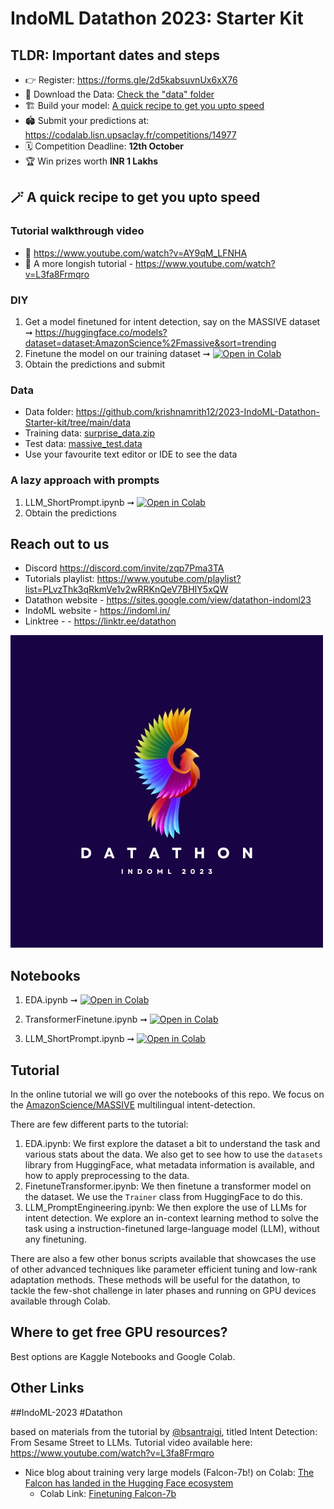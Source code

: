 # IndoML Datathon 2023: Starter Kit

## TLDR: Important dates and steps

- 👉 Register: [https://forms.gle/2d5kabsuvnUx6xX76 ](https://forms.gle/2d5kabsuvnUx6xX76 )
- 📂 Download the Data: [Check the "data" folder](https://github.com/krishnamrith12/2023-IndoML-Datathon-Starter-kit/tree/main/data)
- 🏗️ Build your model: [A quick recipe to get you upto speed](https://github.com/krishnamrith12/2023-IndoML-Datathon-Starter-kit/blob/main/README.md#a-quick-recipe-to-get-you-upto-speed)
- 🏟️ Submit your predictions at: https://codalab.lisn.upsaclay.fr/competitions/14977
- 🗓️ Competition Deadline: **12th October**
- 🏆 Win prizes worth **INR 1 Lakhs**

## 🪄 A quick recipe to get you upto speed

### Tutorial walkthrough video
- 🎥 https://www.youtube.com/watch?v=AY9qM_LFNHA
- 🎥 A more longish tutorial - https://www.youtube.com/watch?v=L3fa8Frmqro

### DIY
1. Get a model finetuned for intent detection, say on the MASSIVE dataset ➞ https://huggingface.co/models?dataset=dataset:AmazonScience%2Fmassive&sort=trending
2. Finetune  the model on our training dataset ➞  [![Open in Colab](https://colab.research.google.com/assets/colab-badge.svg)](https://colab.research.google.com/github/bsantraigi/2023-IndoML-Datathon-Tutorial/blob/main/TransformerFinetune.ipynb)
3. Obtain the predictions and submit

### Data
- Data folder: https://github.com/krishnamrith12/2023-IndoML-Datathon-Starter-kit/tree/main/data
- Training data: [surprise_data.zip](https://github.com/krishnamrith12/2023-IndoML-Datathon-Starter-kit/blob/main/data/surprise_data.zip)
- Test data: [massive_test.data](https://github.com/krishnamrith12/2023-IndoML-Datathon-Starter-kit/blob/main/data/massive_test.data)
- Use your favourite text editor or IDE to see the data

### A lazy approach with prompts
1. LLM_ShortPrompt.ipynb ➞ [![Open in Colab](https://colab.research.google.com/assets/colab-badge.svg)](https://colab.research.google.com/github/bsantraigi/2023-IndoML-Datathon-Tutorial/blob/main/LLM_ShortPrompt.ipynb)
2. Obtain the predictions

## Reach out to us
- Discord https://discord.com/invite/zqp7Pma3TA
- Tutorials playlist: https://www.youtube.com/playlist?list=PLvzThk3qRkmVe1v2wRRKnQeV7BHIY5xQW
- Datathon website - https://sites.google.com/view/datathon-indoml23
- IndoML website - https://indoml.in/
- Linktree - - https://linktr.ee/datathon

<img src="images/indomlLogo.jpg">


## Notebooks

1. EDA.ipynb ➞ [![Open in Colab](https://colab.research.google.com/assets/colab-badge.svg)](https://colab.research.google.com/github/bsantraigi/2023-IndoML-Datathon-Tutorial/blob/main/EDA.ipynb)

2. TransformerFinetune.ipynb ➞ [![Open in Colab](https://colab.research.google.com/assets/colab-badge.svg)](https://colab.research.google.com/github/bsantraigi/2023-IndoML-Datathon-Tutorial/blob/main/TransformerFinetune.ipynb)

3. LLM_ShortPrompt.ipynb ➞ [![Open in Colab](https://colab.research.google.com/assets/colab-badge.svg)](https://colab.research.google.com/github/bsantraigi/2023-IndoML-Datathon-Tutorial/blob/main/LLM_ShortPrompt.ipynb)

## Tutorial

In the online tutorial we will go over the notebooks of this repo. We focus on the [AmazonScience/MASSIVE](https://huggingface.co/datasets/AmazonScience/massive) multilingual intent-detection. 

There are few different parts to the tutorial:

1. EDA.ipynb: We first explore the dataset a bit to understand the task and various stats about the data. We also get to see how to use the `datasets` library from HuggingFace, what metadata information is available, and how to apply preprocessing to the data.
2. FinetuneTransformer.ipynb: We then finetune a transformer model on the dataset. We use the `Trainer` class from HuggingFace to do this. 
3. LLM_PromptEngineering.ipynb: We then explore the use of LLMs for intent detection. We explore an in-context learning method to solve the task using a instruction-finetuned large-language model (LLM), without any finetuning.

There are also a few other bonus scripts available that showcases the use of other advanced techniques like parameter efficient tuning and low-rank adaptation methods. These methods will be useful for the datathon, to tackle the few-shot challenge in later phases and running on GPU devices available through Colab.

## Where to get free GPU resources?

Best options are Kaggle Notebooks and Google Colab.

## Other Links

##IndoML-2023 #Datathon 

based on materials from the tutorial by [@bsantraigi](https://github.com/bsantraigi/2023-IndoML-Datathon-Tutorial), titled Intent Detection: From Sesame Street to LLMs. 
Tutorial video available here: https://www.youtube.com/watch?v=L3fa8Frmqro


* Nice blog about training very large models (Falcon-7b!) on Colab: [The Falcon has landed in the Hugging Face ecosystem](https://huggingface.co/blog/falcon)
    * Colab Link: [Finetuning Falcon-7b](https://colab.research.google.com/drive/1BiQiw31DT7-cDp1-0ySXvvhzqomTdI-o?usp=sharing)

